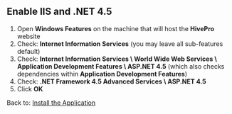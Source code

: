 ## Enable IIS and .NET 4.5
1. Open **Windows Features** on the machine that will host the **HivePro** website
1. Check: **Internet Information Services** (you may leave all sub-features default)
1. Check: **Internet Information Services \ World Wide Web Services \ Application Development Features \ ASP.NET 4.5** (which also checks dependencies within **Application Development Features**)
1. Check: **.NET Framework 4.5 Advanced Services \ ASP.NET 4.5**
1. Click **OK**

Back to: [Install the Application](install.md)

